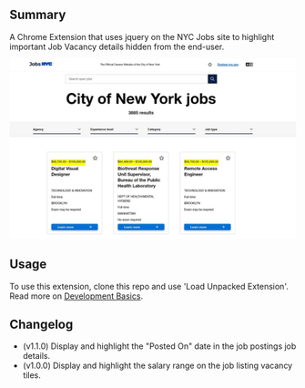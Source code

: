 ## Summary

A Chrome Extension that uses jquery on the NYC Jobs site to highlight important Job Vacancy details hidden from the end-user.

![Screenshot](app/images/screenshot.jpg)

## Usage

To use this extension, clone this repo and use 'Load Unpacked Extension'.
Read more on [Development Basics](https://developer.chrome.com/docs/extensions/mv3/getstarted/development-basics/#load-unpacked).

## Changelog

- (v1.1.0) Display and highlight the "Posted On" date in the job postings job details.
- (v1.0.0) Display and highlight the salary range on the job listing vacancy tiles.
